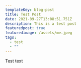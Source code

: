 ```yaml
---
templateKey: blog-post
title: Test Post
date: 2021-09-27T13:08:51.751Z
description: This is a test post
featuredpost: true
featuredimage: /assets/me.jpeg
tags:
  - test
  - ""
---
```

Test text